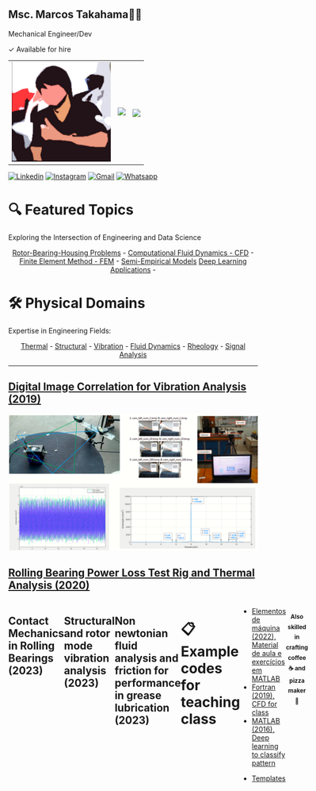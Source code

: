 ## Msc. Marcos Takahama👨‍🔧
Mechanical Engineer/Dev

✓ Available for hire

<!-- Space for APIs -->
<table border="0">
  <tr>
    <td>
      <a href="http://lattes.cnpq.br/8034933372506302">
      <img src="https://github.com/mhtakahama/mhtakahama/raw/main/mhtakahama.png" width="200">
    </td>
    <td>
      <img src="https://github-readme-stats.vercel.app/api?username=mhtakahama&show_icons=true&theme=codeSTACKr&count_private=true">
    </td>
    <td>
  <img align="center" src="https://github-readme-stats.vercel.app/api/top-langs/?username=mhtakahama&layout=compact&theme=buefy&hide_border=true" />
    </td>
  </tr>
</table>

<!-- Socials -->
[![Linkedin](https://img.shields.io/badge/LinkedIn-0077B5?style=for-the-badge&logo=linkedin&logoColor=white)](https://www.linkedin.com/in/mhtakahama/)
[![Instagram](https://img.shields.io/badge/Instagram-E4405F?style=for-the-badge&logo=instagram&logoColor=white)](https://www.instagram.com/eng.mhtakahama/)
[![Gmail](https://img.shields.io/badge/Gmail-D14836?style=for-the-badge&logo=gmail&logoColor=white)](mailto:marcostakahama@alunos.utfpr.edu.br)
[![Whatsapp](https://img.shields.io/badge/WhatsApp-25D366?style=for-the-badge&logo=whatsapp&logoColor=white)](https://api.whatsapp.com/send?phone=5541989037272&text=Hi%20Marcos,%20I%20got%20your%20contact%20from%20Github)

<!-- Topics -->
<div>
    <h1>🔍 Featured Topics</h1>
    <p>Exploring the Intersection of Engineering and Data Science</p>
    <div align="center">
        <a href="#">Rotor-Bearing-Housing Problems</a> - 
        <a href="#">Computational Fluid Dynamics - CFD</a> - 
        <a href="#">Finite Element Method - FEM</a> - 
        <a href="#">Semi-Empirical Models</a> 
        <a href="#">Deep Learning Applications</a> - 
    </div>
</div>

<div>
    <h1>🛠️ Physical Domains</h1>
    <p>Expertise in Engineering Fields:</p>
    <div align="center">
        <a href="#">Thermal</a> - 
        <a href="#">Structural</a> - 
        <a href="#">Vibration</a> - 
        <a href="#">Fluid Dynamics</a> -
        <a href="#">Rheology</a> - 
        <a href="#">Signal Analysis</a>
    </div>
</div>

<hr>

<!-- Projects developed -->
<h2><a href="https://github.com/mhtakahama/VODCA-UTFPR">Digital Image Correlation for Vibration Analysis (2019)</a></h2> 
  <a href="https://github.com/mhtakahama/VODCA-UTFPR">
    <img src="https://github.com/mhtakahama/mhtakahama/blob/main/Figures/Vibration/6.png" alt="Figure 1" width="805">
  </a>
</div>

<h2><a href="https://github.com/mhtakahama/RBPLR-UTFPR">Rolling Bearing Power Loss Test Rig and Thermal Analysis (2020)</h2>
<div style="display: flex; flex-direction: row;">
<a href="https://github.com/mhtakahama/RBPLR-UTFPR">
    <img src="https://github.com/mhtakahama/mhtakahama/blob/main/Figures/1.gif" alt="Figure 3" width="805">
    </a>      
<a href="https://github.com/mhtakahama/RBPLR-UTFPR">
    <img src="https://github.com/mhtakahama/mhtakahama/blob/main/Figures/Thermal%20RB/1a.png" alt="Figure 2" width="420">
  </a>
<a href="https://github.com/mhtakahama/RBPLR-UTFPR">
      <img src="https://github.com/mhtakahama/mhtakahama/blob/main/Figures/Thermal%20RB/3a.png" alt="Figure 2.2" width="380">
  </a>

  <h2>Contact Mechanics in Rolling Bearings (2023)</h2>
  <a href="[Mechanical Contacts](https://github.com/mhtakahama/mhtakahama/blob/main/Figures/Thermal%20RB/1b.gif)">
    <img src="https://github.com/mhtakahama/mhtakahama/blob/main/Figures/Thermal%20RB/1b.gif" alt="Figure 4" width="805">
  </a>
    <h2>Structural and rotor mode vibration analysis (2023)</h2>
  <a href="[Mode Vibration](https://github.com/mhtakahama/mhtakahama/blob/main/Figures/Thermal%20RB/2a.gif)">
    <img src="https://github.com/mhtakahama/mhtakahama/blob/main/Figures/Thermal%20RB/2a.gif" alt="Figure 5" width="805">
  </a>
      <h2>Non newtonian fluid analysis and friction for performance in grease lubrication (2023)</h2>
  <a href="[Rheology Curve](https://github.com/mhtakahama/mhtakahama/blob/main/Figures/Thermal%20RB/5a.jpg)">
    <img src="https://github.com/mhtakahama/mhtakahama/blob/main/Figures/Thermal%20RB/5a.jpg" alt="Figure 6" width="380">
  </a>
  <a href="[MTM Curve](https://github.com/mhtakahama/mhtakahama/blob/main/Figures/Thermal%20RB/5b.jpg)">
    <img src="https://github.com/mhtakahama/mhtakahama/blob/main/Figures/Thermal%20RB/5b.jpg" alt="Figure 7" width="420">
  </a>

<!--Example Codes -->
<h1>📋 Example codes for teaching class</h1>
<ul>
  <li><a href="https://github.com/mhtakahama/Aulas_Elemaq2022">Elementos de máquina (2022), Material de aula e exercícios em MATLAB</a></li>
  <li><a href="https://github.com/mhtakahama/Code-examples/blob/main/Fortran_CFD_exercise">Fortran (2019), CFD for class</a></li>
  <li><a href="https://github.com/mhtakahama/Code-examples/blob/main/Matlab_DeeplLearning_Classificador%20de%20Padr%C3%B5es/Algoritmo.m">MATLAB (2016), Deep learning to classify pattern</a></li>
   <p>
<li><a href="https://github.com/mhtakahama/Templates">Templates</a></li>

</ul>
<div align="center">

<!--Addtional notes -->
<h4><sub> Also skilled in crafting coffee ☕ and pizza maker 🍕</sub></h4>
</div>
